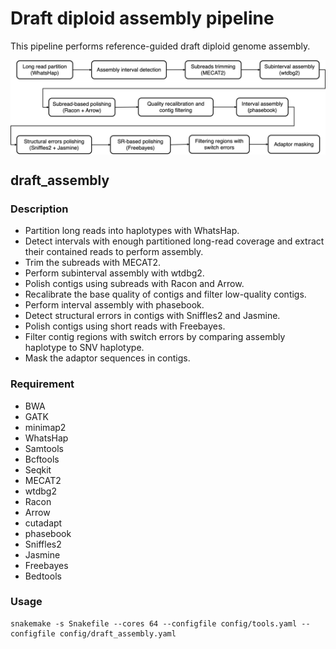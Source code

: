 # Draft diploid assembly pipeline
This pipeline performs reference-guided draft diploid genome assembly.

<img align="middle" width="800" src="draft_assembly.jpg"/>

## draft_assembly
### Description
-  Partition long reads into haplotypes with WhatsHap.
-  Detect intervals with enough partitioned long-read coverage and extract their contained reads to perform assembly.
-  Trim the subreads with MECAT2.
-  Perform subinterval assembly with wtdbg2.
-  Polish contigs using subreads with Racon and Arrow.
-  Recalibrate the base quality of contigs and filter low-quality contigs.
-  Perform interval assembly with phasebook.
-  Detect structural errors in contigs with Sniffles2 and Jasmine.
-  Polish contigs using short reads with Freebayes.
-  Filter contig regions with switch errors by comparing assembly haplotype to SNV haplotype.
-  Mask the adaptor sequences in contigs.
### Requirement
-  BWA
-  GATK
-  minimap2
-  WhatsHap
-  Samtools
-  Bcftools
-  Seqkit
-  MECAT2
-  wtdbg2
-  Racon
-  Arrow
-  cutadapt
-  phasebook
-  Sniffles2
-  Jasmine
-  Freebayes
-  Bedtools
### Usage
```shell
snakemake -s Snakefile --cores 64 --configfile config/tools.yaml --configfile config/draft_assembly.yaml
```
